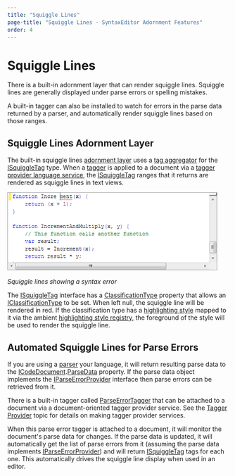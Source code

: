 ```yaml
---
title: "Squiggle Lines"
page-title: "Squiggle Lines - SyntaxEditor Adornment Features"
order: 4
---
```

# Squiggle Lines

There is a built-in adornment layer that can render squiggle lines.  Squiggle lines are generally displayed under parse errors or spelling mistakes.

A built-in tagger can also be installed to watch for errors in the parse data returned by a parser, and automatically render squiggle lines based on those ranges.

## Squiggle Lines Adornment Layer

The built-in squiggle lines [adornment layer](adornment-layers.md) uses a [tag aggregator](../../text-parsing/tagging/tag-aggregators.md) for the [ISquiggleTag](xref:ActiproSoftware.Text.Tagging.ISquiggleTag) type.  When a [tagger](../../text-parsing/tagging/taggers.md) is applied to a document via a [tagger provider language service](../../language-creation/provider-services/tagger-provider.md), the [ISquiggleTag](xref:ActiproSoftware.Text.Tagging.ISquiggleTag) ranges that it returns are rendered as squiggle lines in text views.

![Screenshot](../../images/squiggle-lines.png)

*Squiggle lines showing a syntax error*

The [ISquiggleTag](xref:ActiproSoftware.Text.Tagging.ISquiggleTag) interface has a [ClassificationType](xref:ActiproSoftware.Text.Tagging.ISquiggleTag.ClassificationType) property that allows an [IClassificationType](xref:ActiproSoftware.Text.IClassificationType) to be set.  When left null, the squiggle line will be rendered in red.  If the classification type has a [highlighting style](../styles/highlighting-styles.md) mapped to it via the ambient [highlighting style registry](../styles/highlighting-style-registries.md), the foreground of the style will be used to render the squiggle line.

## Automated Squiggle Lines for Parse Errors

If you are using a [parser](../../text-parsing/parsing/index.md) your language, it will return resulting parse data to the [ICodeDocument](xref:ActiproSoftware.Text.ICodeDocument).[ParseData](xref:ActiproSoftware.Text.ICodeDocument.ParseData) property.  If the parse data object implements the [IParseErrorProvider](xref:ActiproSoftware.Text.Parsing.IParseErrorProvider) interface then parse errors can be retrieved from it.

There is a built-in tagger called [ParseErrorTagger](xref:ActiproSoftware.Text.Tagging.Implementation.ParseErrorTagger) that can be attached to a document via a document-oriented tagger provider service.  See the [Tagger Provider](../../language-creation/provider-services/tagger-provider.md) topic for details on making tagger provider services.

When this parse error tagger is attached to a document, it will monitor the document's parse data for changes.  If the parse data is updated, it will automatically get the list of parse errors from it (assuming the parse data implements [IParseErrorProvider](xref:ActiproSoftware.Text.Parsing.IParseErrorProvider)) and will return [ISquiggleTag](xref:ActiproSoftware.Text.Tagging.ISquiggleTag) tags for each one.  This automatically drives the squiggle line display when used in an editor.
